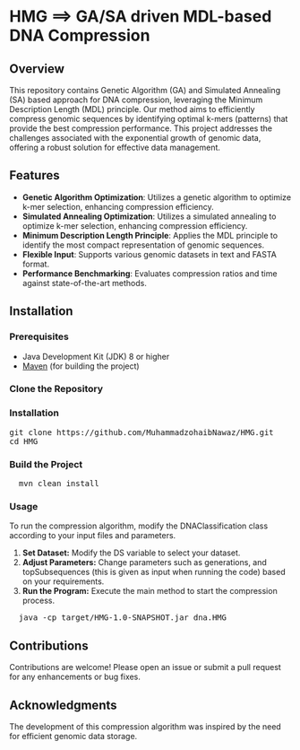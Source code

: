 # HMG ==> GA/SA driven MDL-based DNA Compression

## Overview

This repository contains Genetic Algorithm (GA) and Simulated Annealing (SA) based approach for DNA compression, leveraging the Minimum Description Length (MDL) principle. Our method aims to efficiently compress genomic sequences by identifying optimal k-mers (patterns) that provide the best compression performance. This project addresses the challenges associated with the exponential growth of genomic data, offering a robust solution for effective data management.

## Features

- **Genetic Algorithm Optimization**: Utilizes a genetic algorithm to optimize k-mer selection, enhancing compression efficiency.
- **Simulated Annealing Optimization**: Utilizes a simulated annealing to optimize k-mer selection, enhancing compression efficiency.
- **Minimum Description Length Principle**: Applies the MDL principle to identify the most compact representation of genomic sequences.
- **Flexible Input**: Supports various genomic datasets in text and FASTA format.
- **Performance Benchmarking**: Evaluates compression ratios and time against state-of-the-art methods.

## Installation

### Prerequisites

- Java Development Kit (JDK) 8 or higher
- [Maven](https://maven.apache.org/download.cgi) (for building the project)

### Clone the Repository

### Installation ###

<pre>
git clone https://github.com/MuhammadzohaibNawaz/HMG.git
cd HMG
</pre>

### Build the Project ###

<pre>
  mvn clean install
</pre>

### Usage ###

To run the compression algorithm, modify the DNAClassification class according to your input files and parameters.
  1. **Set Dataset:** Modify the DS variable to select your dataset.
  2. **Adjust Parameters:** Change parameters such as generations, and topSubsequences (this is given as input when running the code) based on your requirements.
  3. **Run the Program:** Execute the main method to start the compression process.
<pre>
  java -cp target/HMG-1.0-SNAPSHOT.jar dna.HMG
</pre>

## Contributions 
Contributions are welcome! Please open an issue or submit a pull request for any enhancements or bug fixes.

## Acknowledgments 
The development of this compression algorithm was inspired by the need for efficient genomic data storage.

